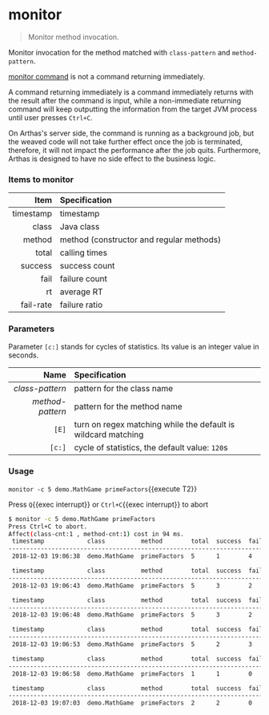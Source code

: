 # monitor

> Monitor method invocation.

Monitor invocation for the method matched with `class-pattern` and `method-pattern`.

[monitor command](https://arthas.aliyun.com/en/doc/monitor.html) is not a command returning immediately.

A command returning immediately is a command immediately returns with the result after the command is input, while a non-immediate returning command will keep outputting the information from the target JVM process until user presses `Ctrl+C`.

On Arthas's server side, the command is running as a background job, but the weaved code will not take further effect once the job is terminated, therefore, it will not impact the performance after the job quits. Furthermore, Arthas is designed to have no side effect to the business logic.

### Items to monitor

|      Item | Specification                            |
| --------: | :--------------------------------------- |
| timestamp | timestamp                                |
|     class | Java class                               |
|    method | method (constructor and regular methods) |
|     total | calling times                            |
|   success | success count                            |
|      fail | failure count                            |
|        rt | average RT                               |
| fail-rate | failure ratio                            |

### Parameters

Parameter `[c:]` stands for cycles of statistics. Its value is an integer value in seconds.

|             Name | Specification                                                 |
| ---------------: | :------------------------------------------------------------ |
|  _class-pattern_ | pattern for the class name                                    |
| _method-pattern_ | pattern for the method name                                   |
|            `[E]` | turn on regex matching while the default is wildcard matching |
|           `[c:]` | cycle of statistics, the default value: `120`s                |

### Usage

`monitor -c 5 demo.MathGame primeFactors`{{execute T2}}

Press `Q`{{exec interrupt}} or `Ctrl+C`{{exec interrupt}} to abort

```bash
$ monitor -c 5 demo.MathGame primeFactors
Press Ctrl+C to abort.
Affect(class-cnt:1 , method-cnt:1) cost in 94 ms.
 timestamp            class          method        total  success  fail  avg-rt(ms)  fail-rate
-----------------------------------------------------------------------------------------------
 2018-12-03 19:06:38  demo.MathGame  primeFactors  5      1        4     1.15        80.00%

 timestamp            class          method        total  success  fail  avg-rt(ms)  fail-rate
-----------------------------------------------------------------------------------------------
 2018-12-03 19:06:43  demo.MathGame  primeFactors  5      3        2     42.29       40.00%

 timestamp            class          method        total  success  fail  avg-rt(ms)  fail-rate
-----------------------------------------------------------------------------------------------
 2018-12-03 19:06:48  demo.MathGame  primeFactors  5      3        2     67.92       40.00%

 timestamp            class          method        total  success  fail  avg-rt(ms)  fail-rate
-----------------------------------------------------------------------------------------------
 2018-12-03 19:06:53  demo.MathGame  primeFactors  5      2        3     0.25        60.00%

 timestamp            class          method        total  success  fail  avg-rt(ms)  fail-rate
-----------------------------------------------------------------------------------------------
 2018-12-03 19:06:58  demo.MathGame  primeFactors  1      1        0     0.45        0.00%

 timestamp            class          method        total  success  fail  avg-rt(ms)  fail-rate
-----------------------------------------------------------------------------------------------
 2018-12-03 19:07:03  demo.MathGame  primeFactors  2      2        0     3182.72     0.00%
```
